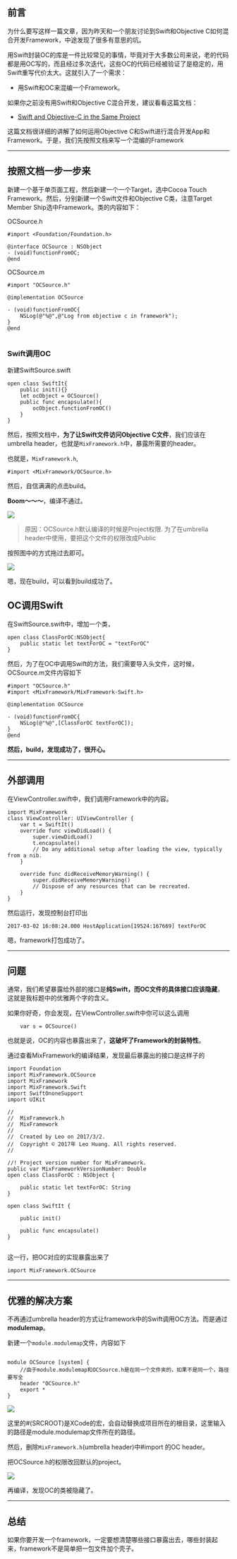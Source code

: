 ## 前言

为什么要写这样一篇文章，因为昨天和一个朋友讨论到Swift和Objective C如何混合开发Framework，中途发现了很多有意思的坑。

用Swift封装OC的库是一件比较常见的事情，毕竟对于大多数公司来说，老的代码都是用OC写的，而且经过多次迭代，这些OC的代码已经被验证了是稳定的，用Swift重写代价太大。这就引入了一个需求：

- 用Swift和OC来混编一个Framework。

如果你之前没有用Swift和Objective C混合开发，建议看看这篇文档：

- [Swift and Objective-C in the Same Project](https://developer.apple.com/library/content/documentation/Swift/Conceptual/BuildingCocoaApps/MixandMatch.html)

这篇文档很详细的讲解了如何运用Objective C和Swift进行混合开发App和Framework。于是，我们先按照文档来写一个混编的Framework

----
## 按照文档一步一步来
新建一个基于单页面工程，然后新建一个一个Target，选中Cocoa Touch Framework。然后，分别新建一个Swift文件和Objective C类，注意Target Member Ship选中Framework。类的内容如下：

OCSource.h

```
#import <Foundation/Foundation.h>

@interface OCSource : NSObject
- (void)functionFromOC;
@end

```

OCSource.m

```
#import "OCSource.h"

@implementation OCSource

- (void)functionFromOC{
    NSLog(@"%@",@"Log from objective c in framework");
}
@end


```
### Swift调用OC

新建SwiftSource.swift

```
open class SwiftIt{
    public init(){}
    let ocObject = OCSource()
    public func encapsulate(){
        ocObject.functionFromOC()
    }
}
```
然后，按照文档中，**为了让Swift文件访问Objective C文件**，我们应该在umbrella header，也就是`MixFramework.h`中，暴露所需要的header。

也就是，`MixFramework.h`,

```
#import <MixFramework/OCSource.h>
```

然后，自信满满的点击build。

**Boom～～～**，编译不通过。

<img src="./images/framework_1.png">

> 原因：OCSource.h默认编译的时候是Project权限. 为了在umbrella header中使用，要把这个文件的权限改成Public

按照图中的方式拖过去即可。

<img src="./images/framework_2.png">


嗯，现在build，可以看到build成功了。

## OC调用Swift

在SwiftSource.swift中，增加一个类，

```
open class ClassForOC:NSObject{
    public static let textForOC = "textForOC"
}
```

然后，为了在OC中调用Swift的方法，我们需要导入头文件，这时候，OCSource.m文件内容如下

```
#import "OCSource.h"
#import <MixFramework/MixFramework-Swift.h>

@implementation OCSource

- (void)functionFromOC{
    NSLog(@"%@",[ClassForOC textForOC]);
}
@end
```
**然后，build，发现成功了，很开心。**

-----
## 外部调用

在ViewController.swift中，我们调用Framework中的内容。

```
import MixFramework
class ViewController: UIViewController {
    var t = SwiftIt()
    override func viewDidLoad() {
        super.viewDidLoad()
        t.encapsulate()
        // Do any additional setup after loading the view, typically from a nib.
    }

    override func didReceiveMemoryWarning() {
        super.didReceiveMemoryWarning()
        // Dispose of any resources that can be recreated.
    }
}

```
然后运行，发现控制台打印出

```
2017-03-02 16:08:24.000 HostApplication[19524:167669] textForOC
```

嗯，framework打包成功了。

----
## 问题

通常，我们希望暴露给外部的接口是**纯Swift，而OC文件的具体接口应该隐藏**，这就是我标题中的优雅两个字的含义。

如果你好奇，你会发现，在ViewController.swift中你可以这么调用

```
    var s = OCSource()
```

也就是说，OC的内容也暴露出来了，**这破坏了Framework的封装特性**。

通过查看MixFramework的编译结果，发现最后暴露出的接口是这样子的

```
import Foundation
import MixFramework.OCSource
import MixFramework
import MixFramework.Swift
import SwiftOnoneSupport
import UIKit

//
//  MixFramework.h
//  MixFramework
//
//  Created by Leo on 2017/3/2.
//  Copyright © 2017年 Leo Huang. All rights reserved.
//

//! Project version number for MixFramework.
public var MixFrameworkVersionNumber: Double
open class ClassForOC : NSObject {

    public static let textForOC: String
}

open class SwiftIt {

    public init()

    public func encapsulate()
}


```

这一行，把OC对应的实现暴露出来了

```
import MixFramework.OCSource
```

----

## 优雅的解决方案

不再通过umbrella header的方式让framework中的Swift调用OC方法。而是通过**modulemap**。

新建一个`module.modulemap`文件，内容如下

```

module OCSource [system] {
    //由于module.modulemap和OCSource.h是在同一个文件夹的，如果不是同一个，路径要写全
    header "OCSource.h"
    export *
}
```

<img src="./images/framework_3.png">


这里的#(SRCROOT)是XCode的宏，会自动替换成项目所在的根目录，这里输入的路径是module.modulemap文件所在的路径。

然后，删除`MixFramework.h`(umbrella header)中#import 的OC header。

把OCSource.h的权限改回默认的project。

<img src="./images/framework_4.png">


再编译，发现OC的类被隐藏了。

----------
## 总结

如果你要开发一个framework，一定要想清楚哪些接口暴露出去，哪些封装起来，framework不是简单把一包文件加个壳子。

